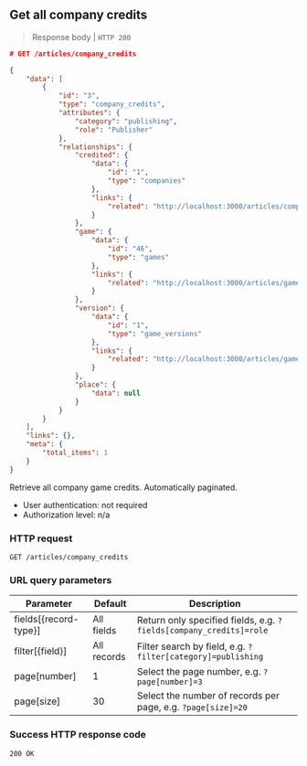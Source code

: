 ## Get all company credits

> Response body | `HTTP 200`

```JSON
# GET /articles/company_credits

{
    "data": [
        {
            "id": "3",
            "type": "company_credits",
            "attributes": {
                "category": "publishing",
                "role": "Publisher"
            },
            "relationships": {
                "credited": {
                    "data": {
                        "id": "1",
                        "type": "companies"
                    },
                    "links": {
                        "related": "http://localhost:3000/articles/companies/nintendo-co-ltd"
                    }
                },
                "game": {
                    "data": {
                        "id": "46",
                        "type": "games"
                    },
                    "links": {
                        "related": "http://localhost:3000/articles/games/the-wonderful-101"
                    }
                },
                "version": {
                    "data": {
                        "id": "1",
                        "type": "game_versions"
                    },
                    "links": {
                        "related": "http://localhost:3000/articles/game_versions/1"
                    }
                },
                "place": {
                    "data": null
                }
            }
        }
    ],
    "links": {},
    "meta": {
        "total_items": 1
    }
}
```

Retrieve all company game credits. Automatically paginated.

* User authentication: not required
* Authorization level: n/a

### HTTP request

`GET /articles/company_credits`

### URL query parameters

Parameter | Default | Description
--------- | ------- | -----------
fields[{record-type}] | All fields | Return only specified fields, e.g. `?fields[company_credits]=role`
filter[{field}] | All records | Filter search by field, e.g. `?filter[category]=publishing`
page[number] | 1 | Select the page number, e.g. `?page[number]=3`
page[size] | 30 | Select the number of records per page, e.g. `?page[size]=20`

### Success HTTP response code

`200 OK`

